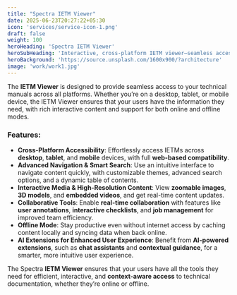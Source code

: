 ```yaml
---
title: "Spectra IETM Viewer"
date: 2025-06-23T20:27:22+05:30
icon: 'services/service-icon-1.png'
draft: false
weight: 100
heroHeading: 'Spectra IETM Viewer'
heroSubHeading: 'Interactive, cross-platform IETM viewer—seamless access and smart search, even offline'
heroBackground: 'https://source.unsplash.com/1600x900/?architecture'
image: 'work/work1.jpg'
---
```


The **IETM Viewer** is designed to provide seamless access to your technical manuals across all platforms. Whether you’re on a desktop, tablet, or mobile device, the IETM Viewer ensures that your users have the information they need, with rich interactive content and support for both online and offline modes.

### **Features:**

* **Cross-Platform Accessibility**: Effortlessly access IETMs across **desktop**, **tablet**, and **mobile** devices, with full **web-based compatibility**.
* **Advanced Navigation & Smart Search**: Use an intuitive interface to navigate content quickly, with customizable themes, advanced search options, and a dynamic table of contents.
* **Interactive Media & High-Resolution Content**: View **zoomable images**, **3D models**, and **embedded videos**, and get real-time content updates.
* **Collaborative Tools**: Enable **real-time collaboration** with features like **user annotations**, **interactive checklists**, and **job management** for improved team efficiency.
* **Offline Mode**: Stay productive even without internet access by caching content locally and syncing data when back online.
* **AI Extensions for Enhanced User Experience**: Benefit from **AI-powered extensions**, such as **chat assistants** and **contextual guidance**, for a smarter, more intuitive user experience.

The Spectra **IETM Viewer** ensures that your users have all the tools they need for efficient, interactive, and **context-aware access** to technical documentation, whether they’re online or offline.
